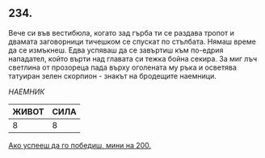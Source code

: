 ## 234.

Вече си във вестибюла, когато зад гърба ти се раздава тропот и
двамата заговорници тичешком се спускат по стълбата. Нямаш време
да се измъкнеш. Едва успяваш да се завъртиш към по-едрия
нападател, който върти над главата си тежка бойна секира. За миг
лъч светлина от прозореца пада върху оголената му ръка и осветява
татуиран зелен скорпион - знакът на бродещите наемници.

_НАЕМНИК_

ЖИВОТ | СИЛА
--- | ---
8 | 8

[Ако успееш да го победиш, мини на 200.](./200)
